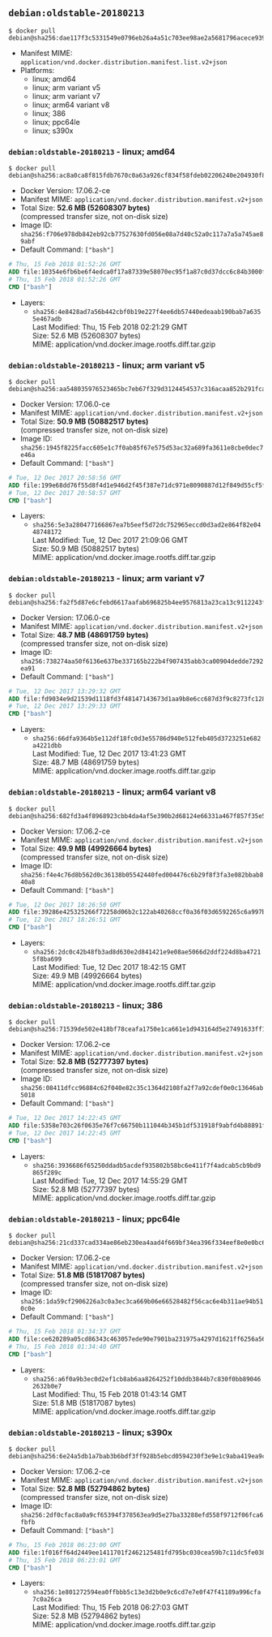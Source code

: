 ## `debian:oldstable-20180213`

```console
$ docker pull debian@sha256:dae117f3c5331549e0796eb26a4a51c703ee98ae2a5681796acece93936ddbaa
```

-	Manifest MIME: `application/vnd.docker.distribution.manifest.list.v2+json`
-	Platforms:
	-	linux; amd64
	-	linux; arm variant v5
	-	linux; arm variant v7
	-	linux; arm64 variant v8
	-	linux; 386
	-	linux; ppc64le
	-	linux; s390x

### `debian:oldstable-20180213` - linux; amd64

```console
$ docker pull debian@sha256:ac8a0ca8f815fdb7670c0a63a926cf834f58fdeb02206240e204930f8d3b2a2c
```

-	Docker Version: 17.06.2-ce
-	Manifest MIME: `application/vnd.docker.distribution.manifest.v2+json`
-	Total Size: **52.6 MB (52608307 bytes)**  
	(compressed transfer size, not on-disk size)
-	Image ID: `sha256:f706e978db842eb92cb77527630fd056e08a7d40c52a0c117a7a5a745ae89abf`
-	Default Command: `["bash"]`

```dockerfile
# Thu, 15 Feb 2018 01:52:26 GMT
ADD file:10354e6fb6be6f4edca0f17a87339e58070ec95f1a87c0d37dcc6c84b3000f39 in / 
# Thu, 15 Feb 2018 01:52:26 GMT
CMD ["bash"]
```

-	Layers:
	-	`sha256:4e8428ad7a56b442cbf0b19e227f4ee6db57440edeaab190bab7a6355e467adb`  
		Last Modified: Thu, 15 Feb 2018 02:21:29 GMT  
		Size: 52.6 MB (52608307 bytes)  
		MIME: application/vnd.docker.image.rootfs.diff.tar.gzip

### `debian:oldstable-20180213` - linux; arm variant v5

```console
$ docker pull debian@sha256:aa548035976523465bc7eb67f329d3124454537c316acaa852b291fca02891d2
```

-	Docker Version: 17.06.0-ce
-	Manifest MIME: `application/vnd.docker.distribution.manifest.v2+json`
-	Total Size: **50.9 MB (50882517 bytes)**  
	(compressed transfer size, not on-disk size)
-	Image ID: `sha256:1945f8225facc605e1c7f0ab85f67e575d53ac32a689fa3611e8cbe0dec7e46a`
-	Default Command: `["bash"]`

```dockerfile
# Tue, 12 Dec 2017 20:58:56 GMT
ADD file:199e68dd76f55d8f4d1e946d2f45f387e71dc971e8090887d12f849d55cf5f26 in / 
# Tue, 12 Dec 2017 20:58:57 GMT
CMD ["bash"]
```

-	Layers:
	-	`sha256:5e3a280477166867ea7b5eef5d72dc752965eccd0d3ad2e864f82e0448748172`  
		Last Modified: Tue, 12 Dec 2017 21:09:06 GMT  
		Size: 50.9 MB (50882517 bytes)  
		MIME: application/vnd.docker.image.rootfs.diff.tar.gzip

### `debian:oldstable-20180213` - linux; arm variant v7

```console
$ docker pull debian@sha256:fa2f5d87e6cfebd6617aafab696825b4ee9576813a23ca13c9112243fc5ddf36
```

-	Docker Version: 17.06.0-ce
-	Manifest MIME: `application/vnd.docker.distribution.manifest.v2+json`
-	Total Size: **48.7 MB (48691759 bytes)**  
	(compressed transfer size, not on-disk size)
-	Image ID: `sha256:738274aa50f6136e637be337165b222b4f907435abb3ca00904dedde7292ea91`
-	Default Command: `["bash"]`

```dockerfile
# Tue, 12 Dec 2017 13:29:32 GMT
ADD file:fd9034e9d21539d1118fd3f48147143673d1aa9b8e6cc687d3f9c8273fc1284b in / 
# Tue, 12 Dec 2017 13:29:33 GMT
CMD ["bash"]
```

-	Layers:
	-	`sha256:66dfa9364b5e112df18fc0d3e55786d940e512feb405d3723251e682a4221dbb`  
		Last Modified: Tue, 12 Dec 2017 13:41:23 GMT  
		Size: 48.7 MB (48691759 bytes)  
		MIME: application/vnd.docker.image.rootfs.diff.tar.gzip

### `debian:oldstable-20180213` - linux; arm64 variant v8

```console
$ docker pull debian@sha256:682fd3a4f8968923cbb4da4af5e390b2d68124e66331a467f857f35e57586fb4
```

-	Docker Version: 17.06.2-ce
-	Manifest MIME: `application/vnd.docker.distribution.manifest.v2+json`
-	Total Size: **49.9 MB (49926664 bytes)**  
	(compressed transfer size, not on-disk size)
-	Image ID: `sha256:f4e4c76d8b562d0c36138b05542440fed004476c6b29f8f3fa3e082bbab840a8`
-	Default Command: `["bash"]`

```dockerfile
# Tue, 12 Dec 2017 18:26:50 GMT
ADD file:39286e425325266f72258d06b2c122ab40268ccf0a36f03d6592265c6a997bfa in / 
# Tue, 12 Dec 2017 18:26:51 GMT
CMD ["bash"]
```

-	Layers:
	-	`sha256:2dc0c42b48fb3ad8d630e2d841421e9e08ae5066d2ddf224d8ba47215f8ba699`  
		Last Modified: Tue, 12 Dec 2017 18:42:15 GMT  
		Size: 49.9 MB (49926664 bytes)  
		MIME: application/vnd.docker.image.rootfs.diff.tar.gzip

### `debian:oldstable-20180213` - linux; 386

```console
$ docker pull debian@sha256:71539de502e418bf78ceafa1750e1ca661e1d943164d5e27491633ff122c1a4d
```

-	Docker Version: 17.06.2-ce
-	Manifest MIME: `application/vnd.docker.distribution.manifest.v2+json`
-	Total Size: **52.8 MB (52777397 bytes)**  
	(compressed transfer size, not on-disk size)
-	Image ID: `sha256:08411dfcc96884c62f040e82c35c1364d2108fa2f7a92cdef0e0c13646ab5018`
-	Default Command: `["bash"]`

```dockerfile
# Tue, 12 Dec 2017 14:22:45 GMT
ADD file:5358e703c26f0635e76f7c66750b111044b345b1df531918f9abfd4b88891fe8 in / 
# Tue, 12 Dec 2017 14:22:45 GMT
CMD ["bash"]
```

-	Layers:
	-	`sha256:3936686f65250ddadb5acdef935802b58bc6e411f7f4adcab5cb9bd9865f289c`  
		Last Modified: Tue, 12 Dec 2017 14:55:29 GMT  
		Size: 52.8 MB (52777397 bytes)  
		MIME: application/vnd.docker.image.rootfs.diff.tar.gzip

### `debian:oldstable-20180213` - linux; ppc64le

```console
$ docker pull debian@sha256:21cd337cad334ae86eb230ea4aad4f669bf34ea396f334eef8e0e0bc60de0fed
```

-	Docker Version: 17.06.2-ce
-	Manifest MIME: `application/vnd.docker.distribution.manifest.v2+json`
-	Total Size: **51.8 MB (51817087 bytes)**  
	(compressed transfer size, not on-disk size)
-	Image ID: `sha256:1da59cf2906226a3c0a3ec3ca669b06e66528482f56cac6e4b311ae94b510c0e`
-	Default Command: `["bash"]`

```dockerfile
# Thu, 15 Feb 2018 01:34:37 GMT
ADD file:ce620289a05cd86343c463057ede90e7901ba231975a4297d1621ff6256a5687 in / 
# Thu, 15 Feb 2018 01:34:40 GMT
CMD ["bash"]
```

-	Layers:
	-	`sha256:a6f0a9b3ec0d2ef1cb8ab6aa8264252f10ddb3844b7c830f0bb890462632b0e7`  
		Last Modified: Thu, 15 Feb 2018 01:43:14 GMT  
		Size: 51.8 MB (51817087 bytes)  
		MIME: application/vnd.docker.image.rootfs.diff.tar.gzip

### `debian:oldstable-20180213` - linux; s390x

```console
$ docker pull debian@sha256:6e24a5db1a7bab3b6bdf3ff928b5ebcd0594230f3e9e1c9aba419ea9c0156014
```

-	Docker Version: 17.06.2-ce
-	Manifest MIME: `application/vnd.docker.distribution.manifest.v2+json`
-	Total Size: **52.8 MB (52794862 bytes)**  
	(compressed transfer size, not on-disk size)
-	Image ID: `sha256:2df0cfac8a0a9cf65394f378563ea9d5e27ba33288efd558f9712f06fca6fbfb`
-	Default Command: `["bash"]`

```dockerfile
# Thu, 15 Feb 2018 06:23:00 GMT
ADD file:1f016ff64d2449ee1411701f2462125481fd795bc030cea59b7c11dc5fe038d8 in / 
# Thu, 15 Feb 2018 06:23:01 GMT
CMD ["bash"]
```

-	Layers:
	-	`sha256:1e801272594ea0ffbbb5c13e3d2b0e9c6cd7e7e0f47f41189a996cfa7c0a26ca`  
		Last Modified: Thu, 15 Feb 2018 06:27:03 GMT  
		Size: 52.8 MB (52794862 bytes)  
		MIME: application/vnd.docker.image.rootfs.diff.tar.gzip
